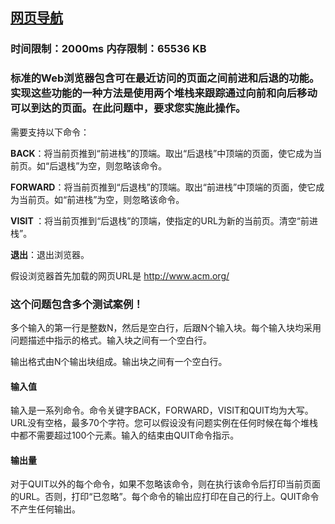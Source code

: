 ## [网页导航](https://zoj.pintia.cn/problem-sets/91827364500/problems/91827364560)

### 时间限制：2000ms 内存限制：65536 KB

### 标准的Web浏览器包含可在最近访问的页面之间前进和后退的功能。实现这些功能的一种方法是使用两个堆栈来跟踪通过向前和向后移动可以到达的页面。在此问题中，要求您实施此操作。
需要支持以下命令：

**BACK**：将当前页推到“前进栈”的顶端。取出“后退栈”中顶端的页面，使它成为当前页。如“后退栈”为空，则忽略该命令。

**FORWARD**：将当前页推到“后退栈”的顶端。取出“前进栈”中顶端的页面，使它成为当前页。如“前进栈”为空，则忽略该命令。

**VISIT <url>**：将当前页推到“后退栈”的顶端，使指定的URL为新的当前页。清空“前进栈”。

**退出**：退出浏览器。

假设浏览器首先加载的网页URL是 http://www.acm.org/  



### **这个问题包含多个测试案例！**

多个输入的第一行是整数N，然后是空白行，后跟N个输入块。每个输入块均采用问题描述中指示的格式。输入块之间有一个空白行。

输出格式由N个输出块组成。输出块之间有一个空白行。



#### **输入值**

输入是一系列命令。命令关键字BACK，FORWARD，VISIT和QUIT均为大写。URL没有空格，最多70个字符。您可以假设没有问题实例在任何时候在每个堆栈中都不需要超过100个元素。输入的结束由QUIT命令指示。  



#### **输出量**

对于QUIT以外的每个命令，如果不忽略该命令，则在执行该命令后打印当前页面的URL。否则，打印“已忽略”。每个命令的输出应打印在自己的行上。QUIT命令不产生任何输出。  

